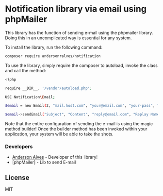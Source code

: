 # Notification library via email using phpMailer

This library has the function of sending e-mail using the phpmailer library. Doing this in an uncomplicated way is essential for any system.

To install the library, run the following command:

```sh
composer require andersonralves/notification
```

To use the library, simply require the composer to autoload, invoke the class and call the method:

```sh
<?php

require __DIR__. '/vendor/autoload.php';

USE Notification\Email;

$email = new Email(2, "mail.host.com", "your@email.com", "your-pass", "smtp secure (tls / ssl)", "port (587)", "from@email.com", "From Name");

$email->sendEmail("Subject", "Content", "reply@email.com", "Replay Name", "address@email.com", "Address Name");
```

Note that the entire configuration of sending the e-mail is using the magic method builder! Once the builder method has been invoked within your application, your system will be able to take the shots.

### Developers
* [Anderson Alves] - Developer of this library!
* [phpMailer] - Lib to send E-mail

License
----

MIT

[//]: #
[Anderson Alves]: <mailto: andersonricardo.alves@gmail.com>
